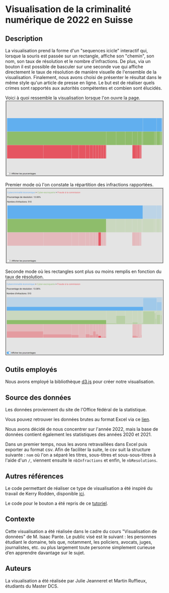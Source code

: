 # Visualisation de la criminalité numérique de 2022 en Suisse

## Description

La visualisation prend la forme d'un "sequences icicle" interactif qui, lorsque la souris est passée sur un rectangle, affiche son "chemin", son nom, son taux de résolution et le nombre d'infractions. De plus, via un bouton il est possible de basculer sur une seconde vue qui affiche directement le taux de résolution de manière visuelle de l'ensemble de la visualisation. Finalement, nous avons choisi de présenter le résultat dans le même style qu'un article de presse en ligne. Le but est de réaliser quels crimes sont rapportés aux autorités compétentes et combien sont élucidés.

Voici à quoi ressemble la visualisation lorsque l'on ouvre la page.
![Visualisation 1](img/visu0.png)

Premier mode où l'on constate la répartition des infractions rapportées.
![Visualisation 1](img/visu1.png)

Seconde mode où les rectangles sont plus ou moins remplis en fonction du taux de résolution.
![Visualisation 2](img/visu2.png)

## Outils employés

Nous avons employé la bibliothèque [d3.js](https://d3js.org/) pour créer notre visualisation.

## Source des données

Les données proviennent du site de l'Office fédéral de la statistique.

Vous pouvez retrouver les données brutes au format Excel via ce [lien](https://www.bfs.admin.ch/bfs/fr/home/statistiques/criminalite-droit-penal/police/criminalite-numerique.assetdetail.24368414.html).

Nous avons décidé de nous concentrer sur l'année 2022, mais la base de données contient également les statistiques des années 2020 et 2021.

Dans un premier temps, nous les avons retravaillées dans Excel puis exporter au format csv. Afin de faciliter la suite, le csv suit la structure suivante : <code>nom</code> où l'on a séparé les titres, sous-titres et sous-sous-titres à l'aide d'un <code>/</code>, viennent ensuite le <code>nbInfractions</code> et enfin, le <code>nbResolutions</code>.

## Autres références

Le code permettant de réaliser ce type de visualisation a été inspiré du travail de Kerry Rodden, disponible [ici](https://observablehq.com/@kerryrodden/sequences-icicle).

Le code pour le bouton a été repris de ce [tutoriel](https://www.w3schools.com/howto/howto_css_switch.asp).

## Contexte

Cette visualisation a été réalisée dans le cadre du cours "Visualisation de données" de M. Isaac Pante. Le public visé est le suivant : les personnes étudiant le domaine, tels que, notamment, les policiers, avocats, juges, journalistes, etc. ou plus largement toute personne simplement curieuse d’en apprendre davantage sur le sujet.

## Auteurs

La visualisation a été réalisée par Julie Jeanneret et Martin Ruffieux, étudiants du Master DCS.